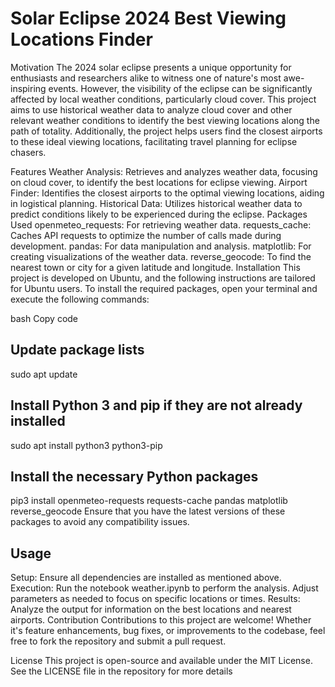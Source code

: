 # Solar Eclipse 2024 Best Viewing Locations Finder
Motivation
The 2024 solar eclipse presents a unique opportunity for enthusiasts and researchers alike to witness one of nature's most awe-inspiring events. However, the visibility of the eclipse can be significantly affected by local weather conditions, particularly cloud cover. This project aims to use historical weather data to analyze cloud cover and other relevant weather conditions to identify the best viewing locations along the path of totality. Additionally, the project helps users find the closest airports to these ideal viewing locations, facilitating travel planning for eclipse chasers.

Features
Weather Analysis: Retrieves and analyzes weather data, focusing on cloud cover, to identify the best locations for eclipse viewing.
Airport Finder: Identifies the closest airports to the optimal viewing locations, aiding in logistical planning.
Historical Data: Utilizes historical weather data to predict conditions likely to be experienced during the eclipse.
Packages Used
openmeteo_requests: For retrieving weather data.
requests_cache: Caches API requests to optimize the number of calls made during development.
pandas: For data manipulation and analysis.
matplotlib: For creating visualizations of the weather data.
reverse_geocode: To find the nearest town or city for a given latitude and longitude.
Installation
This project is developed on Ubuntu, and the following instructions are tailored for Ubuntu users. To install the required packages, open your terminal and execute the following commands:

bash
Copy code
## Update package lists
sudo apt update

## Install Python 3 and pip if they are not already installed
sudo apt install python3 python3-pip

## Install the necessary Python packages
pip3 install openmeteo-requests requests-cache pandas matplotlib reverse_geocode
Ensure that you have the latest versions of these packages to avoid any compatibility issues.

## Usage
Setup: Ensure all dependencies are installed as mentioned above.
Execution: Run the notebook weather.ipynb to perform the analysis. Adjust parameters as needed to focus on specific locations or times.
Results: Analyze the output for information on the best locations and nearest airports.
Contribution
Contributions to this project are welcome! Whether it's feature enhancements, bug fixes, or improvements to the codebase, feel free to fork the repository and submit a pull request.

License
This project is open-source and available under the MIT License. See the LICENSE file in the repository for more details
